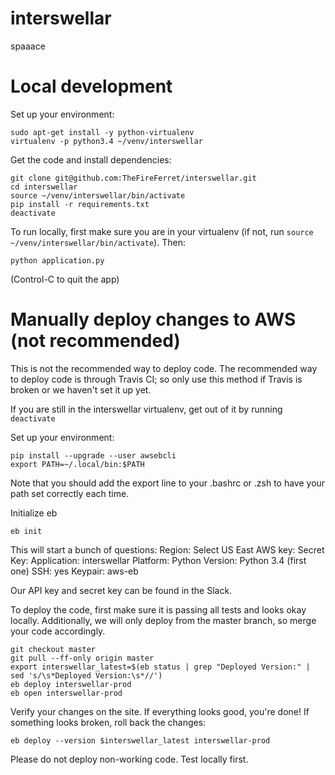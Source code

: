 # interswellar
spaaace

# Local development

Set up your environment:
```
sudo apt-get install -y python-virtualenv
virtualenv -p python3.4 ~/venv/interswellar
```

Get the code and install dependencies:
```
git clone git@github.com:TheFireFerret/interswellar.git
cd interswellar
source ~/venv/interswellar/bin/activate
pip install -r requirements.txt
deactivate
```

To run locally, first make sure you are in your virtualenv (if not, run 
`source ~/venv/interswellar/bin/activate`). Then:
```
python application.py
```
(Control-C to quit the app)


# Manually deploy changes to AWS (not recommended)

This is not the recommended way to deploy code. The recommended way to deploy
code is through Travis CI; so only use this method if Travis is broken or we
haven't set it up yet.

If you are still in the interswellar virtualenv, get out of it by running 
`deactivate`

Set up your environment:
```
pip install --upgrade --user awsebcli
export PATH=~/.local/bin:$PATH
```
Note that you should add the export line to your .bashrc or .zsh to have your 
path set correctly each time.

Initialize eb
```
eb init
```

This will start a bunch of questions: 
Region: Select US East
AWS key: <AWS Key>
Secret Key: <Secret Key>
Application: interswellar
Platform: Python
Version: Python 3.4 (first one)
SSH: yes
Keypair: aws-eb

Our API key and secret key can be found in the Slack.


To deploy the code, first make sure it is passing all tests and looks okay 
locally. Additionally, we will only deploy from the master branch, so merge
your code accordingly.

```
git checkout master
git pull --ff-only origin master
export interswellar_latest=$(eb status | grep "Deployed Version:" | sed 's/\s*Deployed Version:\s*//')
eb deploy interswellar-prod
eb open interswellar-prod
```

Verify your changes on the site. If everything looks good, you're done! If 
something looks broken, roll back the changes:

```
eb deploy --version $interswellar_latest interswellar-prod
```

Please do not deploy non-working code. Test locally first.
